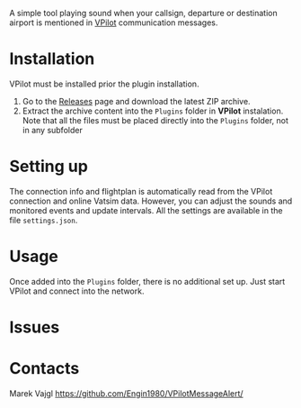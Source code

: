 A simple tool playing sound when your callsign, departure or destination airport is mentioned in [VPilot](https://vpilot.rosscarlson.dev/) communication messages.

# Installation

VPilot must be installed prior the plugin installation.

1. Go to the [Releases](https://github.com/Engin1980/VPilotMessageAlert/releases) page and download the latest ZIP archive.
2. Extract the archive content into the `Plugins` folder in __VPilot__ instalation. Note that all the files must be placed directly into the `Plugins` folder, not in any subfolder

# Setting up
The connection info and flightplan is automatically read from the VPilot connection and online Vatsim data. However, you can adjust the sounds and monitored events and update intervals. All the settings are available in the file `settings.json`.

# Usage
Once added into the `Plugins` folder, there is no additional set up. Just start VPilot and connect into the network.

# Issues


# Contacts

Marek Vajgl
https://github.com/Engin1980/VPilotMessageAlert/
